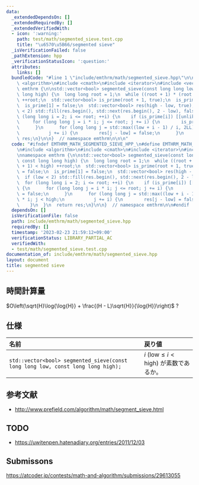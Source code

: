 ```yaml
---
data:
  _extendedDependsOn: []
  _extendedRequiredBy: []
  _extendedVerifiedWith:
  - icon: ':warning:'
    path: test/math/segmented_sieve.test.cpp
    title: "\u6570\u5B66/segmented sieve"
  _isVerificationFailed: false
  _pathExtension: hpp
  _verificationStatusIcon: ':question:'
  attributes:
    links: []
  bundledCode: "#line 1 \"include/emthrm/math/segmented_sieve.hpp\"\n\n\n\n#include\
    \ <algorithm>\n#include <cmath>\n#include <iterator>\n#include <vector>\n\nnamespace\
    \ emthrm {\n\nstd::vector<bool> segmented_sieve(const long long low, const long\
    \ long high) {\n  long long root = 1;\n  while ((root + 1) * (root + 1) < high)\
    \ ++root;\n  std::vector<bool> is_prime(root + 1, true);\n  is_prime[0] = false;\n\
    \  is_prime[1] = false;\n  std::vector<bool> res(high - low, true);\n  if (low\
    \ < 2) std::fill(res.begin(), std::next(res.begin(), 2 - low), false);\n  for\
    \ (long long i = 2; i <= root; ++i) {\n    if (is_prime[i]) [[unlikely]] {\n \
    \     for (long long j = i * i; j <= root; j += i) {\n        is_prime[j] = false;\n\
    \      }\n      for (long long j = std::max((low + i - 1) / i, 2LL) * i; j < high;\n\
    \           j += i) {\n        res[j - low] = false;\n      }\n    }\n  }\n  return\
    \ res;\n}\n\n}  // namespace emthrm\n\n\n"
  code: "#ifndef EMTHRM_MATH_SEGMENTED_SIEVE_HPP_\n#define EMTHRM_MATH_SEGMENTED_SIEVE_HPP_\n\
    \n#include <algorithm>\n#include <cmath>\n#include <iterator>\n#include <vector>\n\
    \nnamespace emthrm {\n\nstd::vector<bool> segmented_sieve(const long long low,\
    \ const long long high) {\n  long long root = 1;\n  while ((root + 1) * (root\
    \ + 1) < high) ++root;\n  std::vector<bool> is_prime(root + 1, true);\n  is_prime[0]\
    \ = false;\n  is_prime[1] = false;\n  std::vector<bool> res(high - low, true);\n\
    \  if (low < 2) std::fill(res.begin(), std::next(res.begin(), 2 - low), false);\n\
    \  for (long long i = 2; i <= root; ++i) {\n    if (is_prime[i]) [[unlikely]]\
    \ {\n      for (long long j = i * i; j <= root; j += i) {\n        is_prime[j]\
    \ = false;\n      }\n      for (long long j = std::max((low + i - 1) / i, 2LL)\
    \ * i; j < high;\n           j += i) {\n        res[j - low] = false;\n      }\n\
    \    }\n  }\n  return res;\n}\n\n}  // namespace emthrm\n\n#endif  // EMTHRM_MATH_SEGMENTED_SIEVE_HPP_\n"
  dependsOn: []
  isVerificationFile: false
  path: include/emthrm/math/segmented_sieve.hpp
  requiredBy: []
  timestamp: '2023-02-23 21:59:12+09:00'
  verificationStatus: LIBRARY_PARTIAL_AC
  verifiedWith:
  - test/math/segmented_sieve.test.cpp
documentation_of: include/emthrm/math/segmented_sieve.hpp
layout: document
title: segmented sieve
---
```



## 時間計算量

$O\left(\sqrt{H}\log{\log{H}} + \frac{(H - L)\sqrt{H}}{\log{H}}\right)$ ?


## 仕様

|名前|戻り値|
|:--|:--|
|`std::vector<bool> segmented_sieve(const long long low, const long long high);`|$i$ ($\mathrm{low} \leq i < \mathrm{high}$) が素数であるか。|


## 参考文献

- http://www.prefield.com/algorithm/math/segment_sieve.html


## TODO

- https://uwitenpen.hatenadiary.org/entries/2011/12/03


## Submissons

https://atcoder.jp/contests/math-and-algorithm/submissions/29613055
